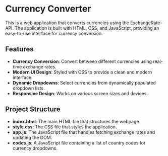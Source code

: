 # Currency Converter

This is a web application that converts currencies using the ExchangeRate-API. The application is built with HTML, CSS, and JavaScript, providing an easy-to-use interface for currency conversion.

## Features

- **Currency Conversion**: Convert between different currencies using real-time exchange rates.
- **Modern UI Design**: Styled with CSS to provide a clean and modern interface.
- **Dynamic Dropdowns**: Select currencies from dynamically populated dropdown lists.
- **Responsive Design**: Works on various screen sizes and devices.

## Project Structure

- **index.html**: The main HTML file that structures the webpage.
- **style.css**: The CSS file that styles the application.
- **app.js**: The JavaScript file that handles fetching exchange rates and updating the DOM.
- **codes.js**: A JavaScript file containing a list of country codes for currency dropdowns.
